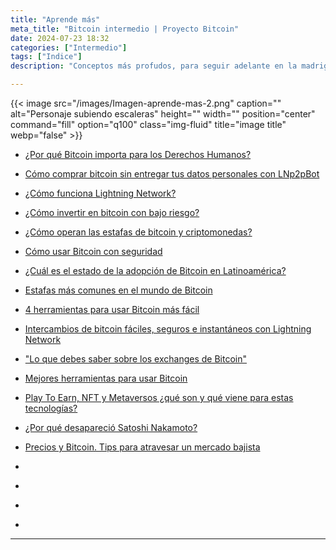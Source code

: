 ```yaml
---
title: "Aprende más"
meta_title: "Bitcoin intermedio | Proyecto Bitcoin"
date: 2024-07-23 18:32
categories: ["Intermedio"]
tags: ["Indice"]
description: "Conceptos más profudos, para seguir adelante en la madriguera de conejo"

---
```


{{< image src="/images/Imagen-aprende-mas-2.png" caption="" alt="Personaje subiendo escaleras" height="" width="" position="center" command="fill" option="q100" class="img-fluid" title="image title"  webp="false" >}}

* [¿Por qué Bitcoin importa para los Derechos Humanos?](../bitcoin_derechos_humanos)

* [Cómo comprar bitcoin sin entregar tus datos personales con LNp2pBot](../como-comprar-bitcoin-sin-entregar-tus-datos-personales-con-lnp2pbot)

* [¿Cómo funciona Lightning Network?](../como-funciona-lightning-network)

* [¿Cómo invertir en bitcoin con bajo riesgo?](../como-invertir-en-bitcoin-con-bajo-riesgo)

* [¿Cómo operan las estafas de bitcoin y criptomonedas?](../como-operan-las-estafas-de-bitcoin-y-criptomonedas)

* [Cómo usar Bitcoin con seguridad](../como-usar-bitcoin-con-seguridad)

* [¿Cuál es el estado de la adopción de Bitcoin en Latinoamérica?](../cual-es-el-estado-de-la-adopcion-de-bitcoin-en-latinoamerica)

* [Estafas más comunes en el mundo de Bitcoin](../estafas-mas-comunes-en-el-mundo-de-bitcoin)

* [4 herramientas para usar Bitcoin más fácil](../herramientas-para-usar-bitcoin-mas-facil)

* [Intercambios de bitcoin fáciles, seguros e instantáneos con Lightning Network](../intercambios-de-bitcoin-faciles-seguros-e-instantaneos-con-lightning-network)

* ["Lo que debes saber sobre los exchanges de Bitcoin"](../como-usar-bitcoin-con-seguridad)

* [Mejores herramientas para usar Bitcoin](../mejores-herramientas-para-usar-bitcoin)

* [Play To Earn, NFT y Metaversos ¿qué son y qué viene para estas tecnologías?](../play-to-earn-nft-y-metaversos-que-son-y-que-viene-para-estas-tecnologias)

* [¿Por qué desapareció Satoshi Nakamoto?](../por-que-desaparecio-satoshi-nakamoto)

* [Precios y Bitcoin. Tips para atravesar un mercado bajista](../precios-y-bitcoin-tips-para-atravesar-un-mercado-bajista)

* []()

* []()

* []()

* []()

<hr>
